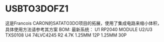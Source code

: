 # USBTO3DOFZ1
这是Francois CARON的SATATO3DO项目的拓展，使用了集成电路来缩小体积，具体使用方法请参考其方案
BOM:
最新系统：
U1 RP2040 MODULE
U2/U3 TXS0108
U4 74LVC4245
R2 4.7K
1.25MM 12P
1.25MM 30P
